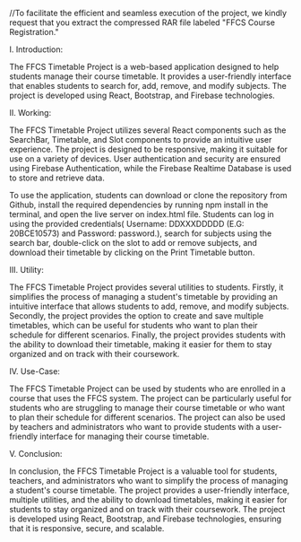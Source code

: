 //To facilitate the efficient and seamless execution of the project, we kindly request that you extract the compressed RAR file labeled "FFCS Course Registration."


I. Introduction:

The FFCS Timetable Project is a web-based application designed to help students manage their course timetable. It provides a user-friendly interface that enables students to search for, add, remove, and modify subjects. The project is developed using React, Bootstrap, and Firebase technologies.
 
II. Working:

The FFCS Timetable Project utilizes several React components such as the SearchBar, Timetable, and Slot components to provide an intuitive user experience. The project is designed to be responsive, making it suitable for use on a variety of devices. User authentication and security are ensured using Firebase Authentication, while the Firebase Realtime Database is used to store and retrieve data.

To use the application, students can download or clone the repository from Github, install the required dependencies by running npm install in the terminal, and open the live server on index.html file. Students can log in using the provided credentials( Username: DDXXXDDDDD (E.G: 20BCE10573) and Password: password.), search for subjects using the search bar, double-click on the slot to add or remove subjects, and download their timetable by clicking on the Print Timetable button.

III. Utility:

The FFCS Timetable Project provides several utilities to students. Firstly, it simplifies the process of managing a student's timetable by providing an intuitive interface that allows students to add, remove, and modify subjects. Secondly, the project provides the option to create and save multiple timetables, which can be useful for students who want to plan their schedule for different scenarios. Finally, the project provides students with the ability to download their timetable, making it easier for them to stay organized and on track with their coursework.

IV. Use-Case:

The FFCS Timetable Project can be used by students who are enrolled in a course that uses the FFCS system. The project can be particularly useful for students who are struggling to manage their course timetable or who want to plan their schedule for different scenarios. The project can also be used by teachers and administrators who want to provide students with a user-friendly interface for managing their course timetable.

V. Conclusion:

In conclusion, the FFCS Timetable Project is a valuable tool for students, teachers, and administrators who want to simplify the process of managing a student's course timetable. The project provides a user-friendly interface, multiple utilities, and the ability to download timetables, making it easier for students to stay organized and on track with their coursework. The project is developed using React, Bootstrap, and Firebase technologies, ensuring that it is responsive, secure, and scalable.
